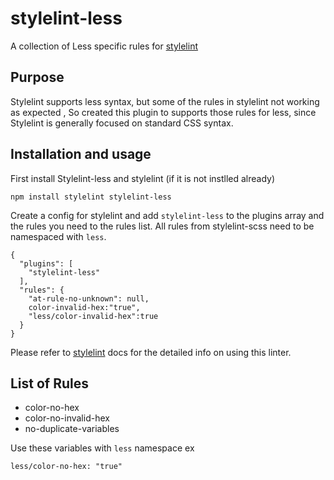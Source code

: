 # stylelint-less
A collection of Less specific rules for [stylelint](https://github.com/stylelint/stylelint)

## Purpose 
Stylelint supports less syntax, but some of the rules in stylelint not working as expected , So created this plugin to supports those rules for less, since Stylelint is generally focused on standard CSS syntax.

## Installation and usage
First install Stylelint-less and stylelint (if it is not instlled already)

```
npm install stylelint stylelint-less
```

Create a config for stylelint and add  `stylelint-less` to the plugins array and the rules you need to the rules list. All rules from stylelint-scss need to be namespaced with `less`.

```
{
  "plugins": [
    "stylelint-less"
  ],
  "rules": {
    "at-rule-no-unknown": null,
    color-invalid-hex:"true",
    "less/color-invalid-hex":true
  }
}
```

Please refer to [stylelint](https://stylelint.io/user-guide/get-started/) docs for the detailed info on using this linter.

## List of Rules

- color-no-hex
- color-no-invalid-hex
- no-duplicate-variables

Use these variables with `less` namespace ex

``` less/color-no-hex: "true" ```


